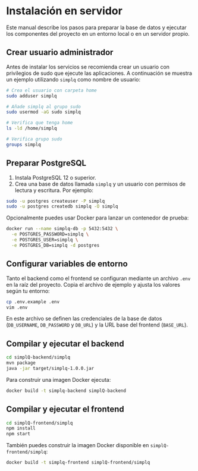 # Instalación en servidor

Este manual describe los pasos para preparar la base de datos y ejecutar los componentes del proyecto en un entorno local o en un servidor propio.

## Crear usuario administrador

Antes de instalar los servicios se recomienda crear un usuario con privilegios de sudo que ejecute las aplicaciones. A continuación se muestra un ejemplo utilizando `simplq` como nombre de usuario:

```bash
# Crea el usuario con carpeta home
sudo adduser simplq

# Añade simplq al grupo sudo
sudo usermod -aG sudo simplq

# Verifica que tenga home
ls -ld /home/simplq

# Verifica grupo sudo
groups simplq
```

## Preparar PostgreSQL

1. Instala PostgreSQL 12 o superior.
2. Crea una base de datos llamada `simplq` y un usuario con permisos de lectura y escritura. Por ejemplo:

```bash
sudo -u postgres createuser -P simplq
sudo -u postgres createdb simplq -O simplq
```

Opcionalmente puedes usar Docker para lanzar un contenedor de prueba:

```bash
docker run --name simplq-db -p 5432:5432 \
  -e POSTGRES_PASSWORD=simplq \
  -e POSTGRES_USER=simplq \
  -e POSTGRES_DB=simplq -d postgres
```

## Configurar variables de entorno

Tanto el backend como el frontend se configuran mediante un archivo `.env` en la raíz del proyecto. Copia el archivo de ejemplo y ajusta los valores según tu entorno:

```bash
cp .env.example .env
vim .env
```

En este archivo se definen las credenciales de la base de datos (`DB_USERNAME`, `DB_PASSWORD` y `DB_URL`) y la URL base del frontend (`BASE_URL`).

## Compilar y ejecutar el backend

```bash
cd simplQ-backend/simplq
mvn package
java -jar target/simplq-1.0.0.jar
```

Para construir una imagen Docker ejecuta:

```bash
docker build -t simplq-backend simplQ-backend
```

## Compilar y ejecutar el frontend

```bash
cd simplQ-frontend/simplq
npm install
npm start
```

También puedes construir la imagen Docker disponible en `simplQ-frontend/simplq`:

```bash
docker build -t simplq-frontend simplQ-frontend/simplq
```
